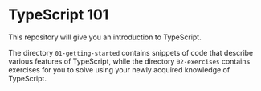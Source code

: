 # TypeScript 101

This repository will give you an introduction to TypeScript.

The directory `01-getting-started` contains snippets of code that describe various features of TypeScript, while the directory `02-exercises` contains exercises for you to solve using your newly acquired knowledge of TypeScript.